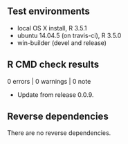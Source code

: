 ## Test environments
* local OS X install, R 3.5.1
* ubuntu 14.04.5 (on travis-ci), R 3.5.0
* win-builder (devel and release)

## R CMD check results

0 errors | 0 warnings | 0 note

* Update from release 0.0.9.

## Reverse dependencies

There are no reverse dependencies.
